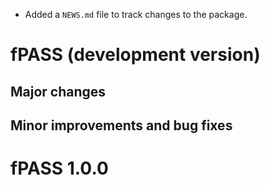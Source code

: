 
* Added a `NEWS.md` file to track changes to the package.

# fPASS (development version)

## Major changes 

  
## Minor improvements and bug fixes


# fPASS 1.0.0

